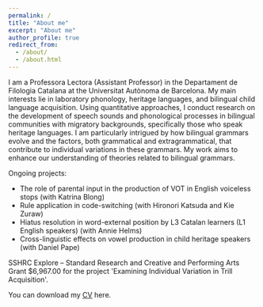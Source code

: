 ```yaml
---
permalink: /
title: "About me"
excerpt: "About me"
author_profile: true
redirect_from: 
  - /about/
  - /about.html
---
```



I am a Professora Lectora (Assistant Professor) in the Departament de Filologia Catalana at the Universitat Autònoma de Barcelona. My main interests lie in laboratory phonology, heritage languages, and bilingual child language acquisition. Using quantitative approaches, I conduct research on the development of speech sounds and phonological processes in bilingual communities with migratory backgrounds, specifically those who speak heritage languages. I am particularly intrigued by how bilingual grammars evolve and the factors, both grammatical and extragrammatical, that contribute to individual variations in these grammars. My work aims to enhance our understanding of theories related to bilingual grammars.

Ongoing projects:

- The role of parental input in the production of VOT in English voiceless stops (with Katrina Blong)
- Rule application in code-switching (with Hironori Katsuda and Kie Zuraw)
- Hiatus resolution in word-external position by L3 Catalan learners (L1 English speakers) (with Annie Helms)
- Cross-linguistic effects on vowel production in child heritage speakers (with Daniel Pape)



 SSHRC Explore – Standard Research and Creative and Performing Arts Grant $6,967.00 for the project 'Examining Individual Variation in Trill Acquisition'.

You can download my [CV](https://gemmarepiso.github.io/files/RepisoPuigdelliura_v0710.pdf?raw=true) here. 
